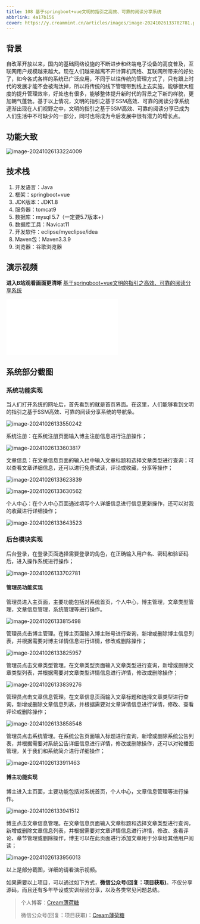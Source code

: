 ```yaml
---
title: 108 基于springboot+vue文明的指引之高效、可靠的阅读分享系统
abbrlink: 4a17b156
cover: https://y.creammint.cn/articles/images/image-20241026133702781.png
---
```


## 背景

自改革开放以来，国内的基础网络设施的不断进步和终端电子设备的高度普及，互联网用户规模越来越大。现在人们越来越离不开计算机网络、互联网所带来的好处了，如今各式各样的系统已广泛应用，不同于以往传统的管理方式了，只有跟上时代的发展才能不会被淘汰掉，所以将传统的线下管理带到线上去实施，能够很大程度的提升管理效率，好处也有很多，能够整体提升新时代的背景之下新的样貌，更加朝气蓬勃。基于以上情况，文明的指引之基于SSM高效、可靠的阅读分享系统逐渐出现在人们视野之中，文明的指引之基于SSM高效、可靠的阅读分享已成为人们生活中不可缺少的一部分，同时也将成为今后发展中很有潜力的增长点。

## 功能大致

![image-20241026133224009](https://y.creammint.cn/articles/images/image-20241026133224009.png)

## 技术栈

1. 开发语言：Java
2. 框架：springboot+vue
3. JDK版本：JDK1.8
4. 服务器：tomcat9
5. 数据库：mysql 5.7（一定要5.7版本+）
6. 数据库工具：Navicat11
7. 开发软件：eclipse/myeclipse/idea
8. Maven包：Maven3.3.9
9. 浏览器：谷歌浏览器



## 演示视频

**进入B站观看画面更清晰**
[基于springboot+vue文明的指引之高效、可靠的阅读分享系统](https://www.bilibili.com/video/BV14V1pYaE6H/?vd_source=8f8f32e3dd5e2eab4ef7a3022cc5989c)

<iframe src="//player.bilibili.com/player.html?isOutside=true&aid=113371567361824&bvid=BV14V1pYaE6H&cid=26466586446&p=1" scrolling="no" border="0" frameborder="no" framespacing="0" allowfullscreen="true"></iframe>

## 系统部分截图

### 系统功能实现

当人们打开系统的网址后，首先看到的就是首页界面。在这里，人们能够看到文明的指引之基于SSM高效、可靠的阅读分享系统的导航条。

![image-20241026133550242](https://y.creammint.cn/articles/images/image-20241026133550242.png)



系统注册：在系统注册页面输入博主注册信息进行注册操作；

![image-20241026133603817](https://y.creammint.cn/articles/images/image-20241026133603817.png)



文章信息：在文章信息页面的输入栏中输入文章标题和选择文章类型进行查询；可以查看文章详细信息，还可以进行免费试读，评论或收藏，分享等操作；

![image-20241026133623839](https://y.creammint.cn/articles/images/image-20241026133623839.png)

![image-20241026133630562](https://y.creammint.cn/articles/images/image-20241026133630562.png)



个人中心：在个人中心页面通过填写个人详细信息进行信息更新操作，还可以对我的收藏进行详细操作；

![image-20241026133643523](https://y.creammint.cn/articles/images/image-20241026133643523.png)



### 后台模块实现

后台登录，在登录页面选择需要登录的角色，在正确输入用户名、密码和验证码后，进入操作系统进行操作；



![image-20241026133702781](https://y.creammint.cn/articles/images/image-20241026133702781.png)



#### 管理员功能实现

管理员进入主页面，主要功能包括对系统首页，个人中心，博主管理，文章类型管理，文章信息管理，系统管理等进行操作。

![image-20241026133815498](https://y.creammint.cn/articles/images/image-20241026133815498.png)

管理员点击博主管理。在博主页面输入博主账号进行查询，新增或删除博主信息列表，并根据需要对博主详情信息进行详情，修改或删除操作；



![image-20241026133825957](https://y.creammint.cn/articles/images/image-20241026133825957.png)



管理员点击文章类型管理。在文章类型页面输入文章类型进行查询，新增或删除文章类型列表，并根据需要对文章类型详情信息进行详情，修改或删除操作；

![image-20241026133839276](https://y.creammint.cn/articles/images/image-20241026133839276.png)



管理员点击文章信息管理。在文章信息页面输入文章标题和选择文章类型进行查询，新增或删除文章信息列表，并根据需要对文章详情信息进行详情，修改、查看评论或删除操作；

![image-20241026133858548](https://y.creammint.cn/articles/images/image-20241026133858548.png)



管理员点击系统管理。在系统公告页面输入标题进行查询，新增或删除系统公告列表，并根据需要对系统公告详细信息进行详情，修改或删除操作，还可以对轮播图管理，关于我们和系统简介进行详细操作；

![image-20241026133911463](https://y.creammint.cn/articles/images/image-20241026133911463.png)

#### 博主功能实现

博主进入主页面，主要功能包括对系统首页，个人中心，文章信息管理等进行操作。

![image-20241026133941512](https://y.creammint.cn/articles/images/image-20241026133941512.png)

博主点击文章信息管理。在文章信息页面输入文章标题和选择文章类型进行查询，新增或删除文章信息列表，并根据需要对文章详情信息进行详情，修改、查看评论、章节管理或删除操作，博主可以在此页面进行添加文章用于分享给其他用户阅读；

![image-20241026133956013](https://y.creammint.cn/articles/images/image-20241026133956013.png)



以上是部分截图，详细的请看演示视频。

如果需要以上项目，可以通过如下方式，**微信公众号(回复：项目获取)**。不仅分享源码，而且还有多年毕设或实训经验分享，以及各类常见问题总结。

> 个人博客：[Cream薄荷糖](https://bs.creammint.cn/)
>
> 微信公众号(回复：项目获取)：[Cream薄荷糖](https://y.creammint.cn/basis/build-img/wechat.html)